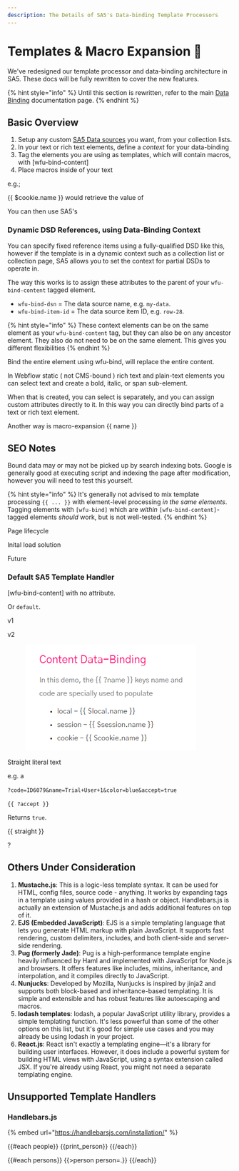 ```yaml
---
description: The Details of SA5's Data-binding Template Processors
---
```


# Templates & Macro Expansion 📝

We've redesigned our template processor and data-binding architecture in SA5. These docs will be fully rewritten to cover the new features.&#x20;

{% hint style="info" %}
Until this section is rewritten, refer to the main [Data Binding](./) documentation page.&#x20;
{% endhint %}

## Basic Overview

1. Setup any custom [SA5 Data sources](../article/) you want, from your collection lists.
2. In your text or rich text elements, define a _context_ for your data-binding
3. Tag the elements you are using as templates, which will contain macros, with \[wfu-bind-content]
4. Place macros inside of your text

e.g.;

\{{ $cookie.name \}} would retrieve the value of&#x20;

You can then use SA5's &#x20;





### Dynamic DSD References, using Data-Binding Context

You can specify fixed reference items using a fully-qualified DSD like this, however if the template is in a dynamic context such as a collection list or collection page, SA5 allows you to set the context for partial DSDs to operate in.&#x20;

The way this works is to assign these attributes to the parent of your `wfu-bind-content` tagged element.

* `wfu-bind-dsn` = The data source name, e.g. `my-data`.&#x20;
* `wfu-bind-item-id` = The data source item ID, e.g. `row-28`.&#x20;

{% hint style="info" %}
These context elements can be on the same element as your `wfu-bind-content` tag, but they can also be on any ancestor element. They also do not need to be on the same element. This gives you different flexibilities&#x20;
{% endhint %}



Bind the entire element using wfu-bind, will replace the entire content.&#x20;

In Webflow static ( not CMS-bound ) rich text and plain-text elements you can select text and create a bold, italic, or span sub-element.

When that is created, you can select is separately, and you can assign custom attributes directly to it. In this way you can directly bind parts of a text or rich text element.&#x20;

Another way is macro-expansion \{{ name \}}&#x20;







## SEO Notes

Bound data may or may not be picked up by search indexing bots. Google is generally good at executing script and indexing the page after modification, however you will need to test this yourself. &#x20;





{% hint style="info" %}
It's generally not advised to mix template processing `{{ ... }}` with element-level processing _in the same elements_. Tagging elements with `[wfu-bind]` which are _within_ `[wfu-bind-content]`-tagged elements _should_ work, but is not well-tested.&#x20;
{% endhint %}



Page lifecycle

Inital load solution

Future&#x20;





### Default SA5 Template Handler

\[wfu-bind-content] with no attribute.



Or `default`.

v1

v2





<figure><img src="../../.gitbook/assets/image (4) (1).png" alt=""><figcaption></figcaption></figure>



Straight literal text

e.g. a

`?code=ID6079&name=Trial+User+1&color=blue&accept=true`

`{{ ?accept }}`



Returns `true`. &#x20;















\{{ straight \}}&#x20;



?&#x20;

## Others Under Consideration



1. **Mustache.js**: This is a logic-less template syntax. It can be used for HTML, config files, source code - anything. It works by expanding tags in a template using values provided in a hash or object. Handlebars.js is actually an extension of Mustache.js and adds additional features on top of it.
2. **EJS (Embedded JavaScript)**: EJS is a simple templating language that lets you generate HTML markup with plain JavaScript. It supports fast rendering, custom delimiters, includes, and both client-side and server-side rendering.
3. **Pug (formerly Jade)**: Pug is a high-performance template engine heavily influenced by Haml and implemented with JavaScript for Node.js and browsers. It offers features like includes, mixins, inheritance, and interpolation, and it compiles directly to JavaScript.
4. **Nunjucks**: Developed by Mozilla, Nunjucks is inspired by jinja2 and supports both block-based and inheritance-based templating. It is simple and extensible and has robust features like autoescaping and macros.
5. **lodash templates**: lodash, a popular JavaScript utility library, provides a simple templating function. It's less powerful than some of the other options on this list, but it's good for simple use cases and you may already be using lodash in your project.
6. **React.js**: React isn't exactly a templating engine—it's a library for building user interfaces. However, it does include a powerful system for building HTML views with JavaScript, using a syntax extension called JSX. If you're already using React, you might not need a separate templating engine.

## Unsupported Template Handlers

### Handlebars.js

{% embed url="https://handlebarsjs.com/installation/" %}

\{{#each people\}} \{{print\_person\}} \{{/each\}}&#x20;

\{{#each persons\}} \{{>person person=.\}} \{{/each\}}



